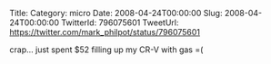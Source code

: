 Title: 
Category: micro
Date: 2008-04-24T00:00:00
Slug: 2008-04-24T00:00:00
TwitterId: 796075601
TweetUrl: https://twitter.com/mark_philpot/status/796075601

crap... just spent $52 filling up my CR-V with gas =(